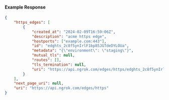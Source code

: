 <!-- Code generated for API Clients. DO NOT EDIT. -->

#### Example Response

```json
{
	"https_edges": [
		{
			"created_at": "2024-02-09T16:59:06Z",
			"description": "acme https edge",
			"hostports": ["example.com:443"],
			"id": "edghts_2c8f5ynIrlF1bp85JGTdeDYLOUa",
			"metadata": "{\"environment\": \"staging\"}",
			"mutual_tls": null,
			"routes": [],
			"tls_termination": null,
			"uri": "https://api.ngrok.com/edges/https/edghts_2c8f5ynIrlF1bp85JGTdeDYLOUa"
		}
	],
	"next_page_uri": null,
	"uri": "https://api.ngrok.com/edges/https"
}
```

